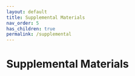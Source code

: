```yaml
---
layout: default
title: Supplemental Materials
nav_order: 5
has_children: true
permalink: /supplemental
---
```


# Supplemental Materials
